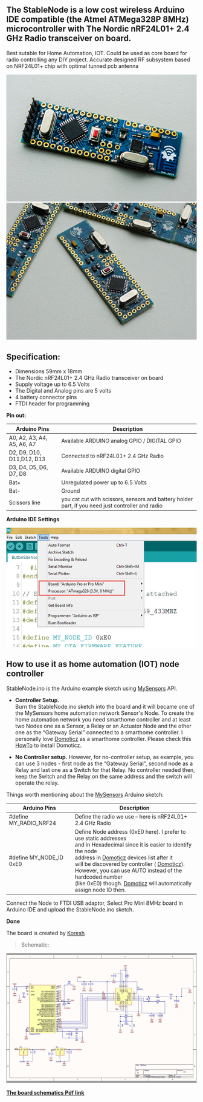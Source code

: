**The StableNode is a low cost wireless Arduino IDE compatible (the Atmel ATMega328P 8MHz) microcontroller with The Nordic nRF24L01+ 2.4 GHz Radio transceiver on board.** 
------------------------------------------------------------------------

Best sutable for Home Automation, IOT. Could be used as core board for radio controlling any DIY project. Accurate designed RF subsystem based on NRF24L01+ chip with optimal tunned pcb antenna

![enter image description here](https://github.com/EasySensors/StableNode/blob/master/pics/StableNode.jpg?raw=true)
![enter image description here](https://github.com/EasySensors/StableNode/blob/master/pics/StableNode2.jpg?raw=true)


## Specification: ##
 - Dimensions 59mm x 18mm
 - The Nordic nRF24L01+ 2.4 GHz Radio transceiver on board
 - Supply voltage up to 6.5 Volts
 - The Digital and Analog pins are 5 volts
 - 4 battery connector pins
 - FTDI  header for programming
 

**Pin out:** 


Arduino Pins|	Description
------------|--------------
A0, A2, A3, A4, A5, A6,  A7 |	Available ARDUINO analog GPIO / DIGITAL GPIO
D2, D9, D10, D11,D12, D13 |	Connected to nRF24L01+ 2.4 GHz Radio 
D3, D4, D5, D6, D7, D8 |	Available ARDUINO digital GPIO
Bat+ | Unregulated power up to 6.5 Volts
Bat- | Ground
Scissors line | you cat cut with scissors, sensors and battery holder part, if you need just controller and radio


**Arduino IDE Settings**

![Arduino IDE Settings](https://github.com/EasySensors/ButtonSizeNode/blob/master/pics/IDEsettings.jpg?raw=true)


How to use it as home automation (IOT) node controller
------------------------------------------------------


StableNode.ino is the Arduino example sketch using [MySensors](https://www.mysensors.org/) API. 

- **Controller Setup.**  
Burn the StableNode.ino sketch into the board and it will became  one of the MySensors home automation network Sensor's Node. 
To create the home automation network you need smarthome controller and at least two Nodes one as a Sensor, a Relay or an Actuator Node and the other one as the “Gateway Serial” connected to a smarthome controller. I personally love [Domoticz](https://domoticz.com/) as a smarthome controller. Please check this [HowTo](https://github.com/EasySensors/ButtonSizeNode/blob/master/DomoticzInstallMySensors.md) to install Domoticz.

- **No Controller setup.** 
However, for no-controller setup, as example, you can use 3 nodes - first node as the “Gateway Serial”, second node as a Relay and last one as a Switch for that Relay. No controller needed then, keep the Switch and the Relay on the same address and the switch will operate the relay. 


Things worth mentioning about the  [MySensors](https://www.mysensors.org/) Arduino sketch: 


Arduino Pins|	Description
------------|--------------
#define MY_RADIO_NRF24|	Define the radio we use – here is nRF24L01+ 2.4 GHz Radio 
#define MY_NODE_ID 0xE0 | Define Node address (0xE0 here). I prefer to use static addresses<br> and in Hexadecimal since it is easier to identify the node<br> address in  [Domoticz](https://domoticz.com/) devices list after it<br> will be discovered by controller ( [Domoticz](https://domoticz.com/)).<br> However, you can use AUTO instead of the hardcoded number<br> (like 0xE0) though.  [Domoticz](https://domoticz.com/) will automatically assign node ID then.

Connect the Node to FTDI USB adaptor, Select Pro Mini 8MHz board in Arduino IDE and upload the StableNode.ino sketch.

**Done**

The board is created by  [Koresh](https://www.openhardware.io/user/143/projects/Koresh)


>Schematic:

![enter image description here](https://github.com/EasySensors/StableNode/blob/master/pics/StableNodeSchematic.jpg?raw=true)

[**The board schematics Pdf link**](https://github.com/EasySensors/StableNode/blob/master/pdf/Schematic__1_03.PDF)

